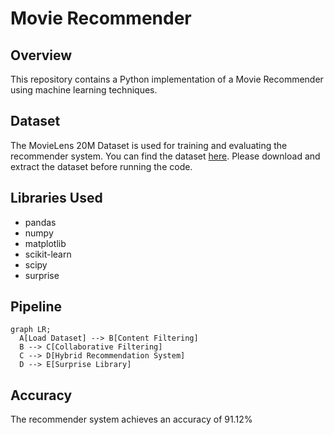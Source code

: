 # Movie Recommender

## Overview

This repository contains a Python implementation of a Movie Recommender using machine learning techniques.

## Dataset

The MovieLens 20M Dataset is used for training and evaluating the recommender system. You can find the dataset [here](https://grouplens.org/datasets/movielens/20m/). Please download and extract the dataset before running the code.

## Libraries Used

- pandas
- numpy
- matplotlib
- scikit-learn
- scipy
- surprise

## Pipeline
```mermaid
graph LR;
  A[Load Dataset] --> B[Content Filtering]
  B --> C[Collaborative Filtering]
  C --> D[Hybrid Recommendation System]
  D --> E[Surprise Library]
```

## Accuracy
The recommender system achieves an accuracy of 91.12%
